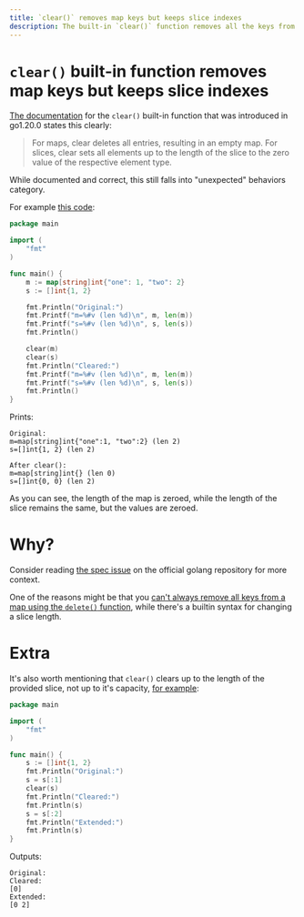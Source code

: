 ```yaml
---
title: `clear()` removes map keys but keeps slice indexes
description: The built-in `clear()` function removes all the keys from a map, but it does not remove the indexes from a slice.  
---
```


#  `clear()` built-in function removes map keys but keeps slice indexes

[The documentation](https://pkg.go.dev/builtin#clear) for the `clear()` built-in function that was introduced in go1.20.0 states this clearly:

> For maps, clear deletes all entries, resulting in an empty map. For slices, clear sets all elements up to the length of the slice to the zero value of the respective element type.

While documented and correct, this still falls into "unexpected" behaviors category.

For example [this code](https://play.golang.com/p/ui4ayQmU8b-):

```go
package main

import (
	"fmt"
)

func main() {
	m := map[string]int{"one": 1, "two": 2}
	s := []int{1, 2}

	fmt.Println("Original:")
	fmt.Printf("m=%#v (len %d)\n", m, len(m))
	fmt.Printf("s=%#v (len %d)\n", s, len(s))
	fmt.Println()

	clear(m)
	clear(s)
	fmt.Println("Cleared:")
	fmt.Printf("m=%#v (len %d)\n", m, len(m))
	fmt.Printf("s=%#v (len %d)\n", s, len(s))
	fmt.Println()
}
```

Prints:

```text
Original:
m=map[string]int{"one":1, "two":2} (len 2)
s=[]int{1, 2} (len 2)

After clear():
m=map[string]int{} (len 0)
s=[]int{0, 0} (len 2)
```

As you can see, the length of the map is zeroed, while the length of the slice remains the same, but the values are zeroed.

# Why?

Consider reading [the spec issue](https://github.com/golang/go/issues/56351) on the official golang repository for more context.

One of the reasons might be that you [can't always remove all keys from a map using the `delete()` function](you-cant-remove-a-nan-key-from-a-map-without-clearing-it.html), while there's a builtin syntax for changing a slice length.

# Extra

It's also worth mentioning that `clear()` clears up to the length of the provided slice, not up to it's capacity, [for example](https://play.golang.com/p/4p8gkV01x-W):

```go
package main

import (
	"fmt"
)

func main() {
	s := []int{1, 2}
	fmt.Println("Original:")
	s = s[:1]
	clear(s)
	fmt.Println("Cleared:")
	fmt.Println(s)
	s = s[:2]
	fmt.Println("Extended:")
	fmt.Println(s)
}
```

Outputs:

```text
Original:
Cleared:
[0]
Extended:
[0 2]
```